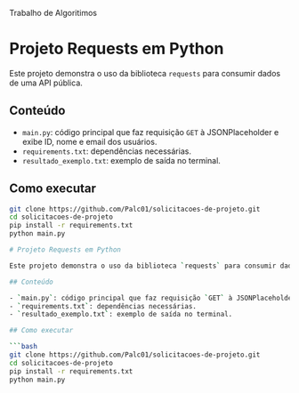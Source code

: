 Trabalho de Algoritimos

# Projeto Requests em Python

Este projeto demonstra o uso da biblioteca `requests` para consumir dados de uma API pública.

## Conteúdo

- `main.py`: código principal que faz requisição `GET` à JSONPlaceholder e exibe ID, nome e email dos usuários.
- `requirements.txt`: dependências necessárias.
- `resultado_exemplo.txt`: exemplo de saída no terminal.

## Como executar

```bash
git clone https://github.com/Palc01/solicitacoes-de-projeto.git
cd solicitacoes-de-projeto
pip install -r requirements.txt
python main.py

# Projeto Requests em Python

Este projeto demonstra o uso da biblioteca `requests` para consumir dados de uma API pública.

## Conteúdo

- `main.py`: código principal que faz requisição `GET` à JSONPlaceholder e exibe ID, nome e email dos usuários.
- `requirements.txt`: dependências necessárias.
- `resultado_exemplo.txt`: exemplo de saída no terminal.

## Como executar

```bash
git clone https://github.com/Palc01/solicitacoes-de-projeto.git
cd solicitacoes-de-projeto
pip install -r requirements.txt
python main.py
